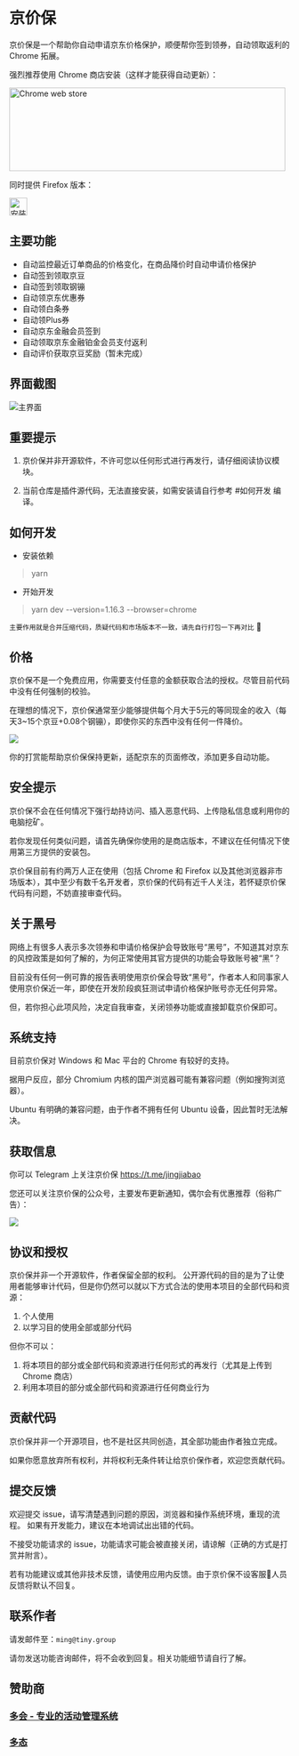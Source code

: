 # 京价保

京价保是一个帮助你自动申请京东价格保护，顺便帮你签到领券，自动领取返利的 Chrome 拓展。

强烈推荐使用 Chrome 商店安装（这样才能获得自动更新）：

<a target='_blank' rel='nofollow' href='https://chrome.google.com/webstore/detail/gfgkebiommjpiaomalcbfefimhhanlfd'>
  <img alt='Chrome
  web store' width='496' height='150' src='https://oi4m2ufmx.qnssl.com/jjb/cws_badge_496x150.png' />
</a>

同时提供 Firefox 版本：

<a href="https://addons.mozilla.org/zh-CN/firefox/addon/jjb/" target="_black">
  <img alt="安装 Firefox 版" class="firefox" src="https://d33wubrfki0l68.cloudfront.net/4ce5ce101cdaa4030248fab2934960ad1cc6960e/3f95c/firefox-quantum.png" width="32px">
</a>

> 

## 主要功能

* 自动监控最近订单商品的价格变化，在商品降价时自动申请价格保护
* 自动签到领取京豆
* 自动签到领取钢镚
* 自动领京东优惠券
* 自动领白条券
* 自动领Plus券
* 自动京东金融会员签到
* 自动领取京东金融铂金会员支付返利
* 自动评价获取京豆奖励（暂未完成）

## 界面截图

![主界面](http://jjbcdn.zaoshu.so/screenshots/jjb.1.16.1.png)


## 重要提示

1. 京价保并非开源软件，不许可您以任何形式进行再发行，请仔细阅读协议模块。

2. 当前仓库是插件源代码，无法直接安装，如需安装请自行参考 #如何开发 编译。


## 如何开发

* 安装依赖
> yarn 

* 开始开发
> yarn dev --version=1.16.3 --browser=chrome

`主要作用就是合并压缩代码，质疑代码和市场版本不一致，请先自行打包一下再对比`


## 价格

京价保不是一个免费应用，你需要支付任意的金额获取合法的授权。尽管目前代码中没有任何强制的校验。

在理想的情况下，京价保通常至少能够提供每个月大于5元的等同现金的收入（每天3~15个京豆+0.08个钢镚），即使你买的东西中没有任何一件降价。

![](https://oi4m2ufmx.qnssl.com/jjb/weixin_pay.png?imageView2/0/h/300)

你的打赏能帮助京价保保持更新，适配京东的页面修改，添加更多自动功能。

## 安全提示

京价保不会在任何情况下强行劫持访问、插入恶意代码、上传隐私信息或利用你的电脑挖矿。

若你发现任何类似问题，请首先确保你使用的是商店版本，不建议在任何情况下使用第三方提供的安装包。

京价保目前有约两万人正在使用（包括 Chrome 和 Firefox 以及其他浏览器非市场版本），其中至少有数千名开发者，京价保的代码有近千人关注，若怀疑京价保代码有问题，不妨直接审查代码。


## 关于黑号

网络上有很多人表示多次领券和申请价格保护会导致账号“黑号”，不知道其对京东的风控政策是如何了解的，为何正常使用其官方提供的功能会导致账号被“黑”？

目前没有任何一例可靠的报告表明使用京价保会导致“黑号”，作者本人和同事家人使用京价保近一年，即使在开发阶段疯狂测试申请价格保护账号亦无任何异常。

但，若你担心此项风险，决定自我审查，关闭领券功能或直接卸载京价保即可。


## 系统支持

目前京价保对 Windows 和 Mac 平台的 Chrome 有较好的支持。

据用户反应，部分 Chromium 内核的国产浏览器可能有兼容问题（例如搜狗浏览器）。

Ubuntu 有明确的兼容问题，由于作者不拥有任何 Ubuntu 设备，因此暂时无法解决。

## 获取信息

你可以 Telegram 上关注京价保 https://t.me/jingjiabao

您还可以关注京价保的公众号，主要发布更新通知，偶尔会有优惠推荐（俗称广告）：

![](http://jjbcdn.zaoshu.so/wechat/qrcode_for_gh_21550d50400c_430.jpg)

## 协议和授权

京价保并非一个开源软件，作者保留全部的权利。
公开源代码的目的是为了让使用者能够审计代码，但是你仍然可以就以下方式合法的使用本项目的全部代码和资源：

1. 个人使用
2. 以学习目的使用全部或部分代码

但你不可以：

1. 将本项目的部分或全部代码和资源进行任何形式的再发行（尤其是上传到 Chrome 商店）
2. 利用本项目的部分或全部代码和资源进行任何商业行为

## 贡献代码

京价保并非一个开源项目，也不是社区共同创造，其全部功能由作者独立完成。

如果你愿意放弃所有权利，并将权利无条件转让给京价保作者，欢迎您贡献代码。

## 提交反馈

欢迎提交 issue，请写清楚遇到问题的原因，浏览器和操作系统环境，重现的流程。
如果有开发能力，建议在本地调试出出错的代码。

不接受功能请求的 issue，功能请求可能会被直接关闭，请谅解（正确的方式是打赏并附言）。

若有功能建议或其他非技术反馈，请使用应用内反馈。由于京价保不设客服人员反馈将默认不回复。

## 联系作者

请发邮件至：`ming@tiny.group`

请勿发送功能咨询邮件，将不会收到回复。相关功能细节请自行了解。

## 赞助商

<h3>
  <a href="https://www.duohui.cn/?utm_source=jjb&utm_medium=github&utm_campaign=jjb-readme" target="_blank">多会 - 专业的活动管理系统</a>
</h3>

<h3>
  <a href="https://www.duotai.net/?utm_source=jjb&utm_medium=github&utm_campaign=jjb-readme" target="_blank">多态</a>
</h3>
